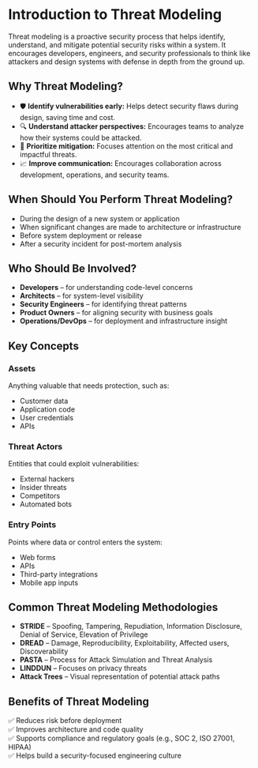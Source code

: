 # Introduction to Threat Modeling

Threat modeling is a proactive security process that helps identify, understand, and mitigate potential security risks within a system. It encourages developers, engineers, and security professionals to think like attackers and design systems with defense in depth from the ground up.

## Why Threat Modeling?

- 🛡️ **Identify vulnerabilities early:** Helps detect security flaws during design, saving time and cost.
- 🔍 **Understand attacker perspectives:** Encourages teams to analyze how their systems could be attacked.
- 🎯 **Prioritize mitigation:** Focuses attention on the most critical and impactful threats.
- 📈 **Improve communication:** Encourages collaboration across development, operations, and security teams.

## When Should You Perform Threat Modeling?

- During the design of a new system or application
- When significant changes are made to architecture or infrastructure
- Before system deployment or release
- After a security incident for post-mortem analysis

## Who Should Be Involved?

- **Developers** – for understanding code-level concerns
- **Architects** – for system-level visibility
- **Security Engineers** – for identifying threat patterns
- **Product Owners** – for aligning security with business goals
- **Operations/DevOps** – for deployment and infrastructure insight

## Key Concepts

### Assets
Anything valuable that needs protection, such as:
- Customer data
- Application code
- User credentials
- APIs

### Threat Actors
Entities that could exploit vulnerabilities:
- External hackers
- Insider threats
- Competitors
- Automated bots

### Entry Points
Points where data or control enters the system:
- Web forms
- APIs
- Third-party integrations
- Mobile app inputs

## Common Threat Modeling Methodologies

- **STRIDE** – Spoofing, Tampering, Repudiation, Information Disclosure, Denial of Service, Elevation of Privilege
- **DREAD** – Damage, Reproducibility, Exploitability, Affected users, Discoverability
- **PASTA** – Process for Attack Simulation and Threat Analysis
- **LINDDUN** – Focuses on privacy threats
- **Attack Trees** – Visual representation of potential attack paths

## Benefits of Threat Modeling

✅ Reduces risk before deployment  
✅ Improves architecture and code quality  
✅ Supports compliance and regulatory goals (e.g., SOC 2, ISO 27001, HIPAA)  
✅ Helps build a security-focused engineering culture
